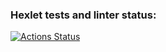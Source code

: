 ### Hexlet tests and linter status:
[![Actions Status](https://github.com/TheAlmightySolmyr/python-project-49/actions/workflows/hexlet-check.yml/badge.svg)](https://github.com/TheAlmightySolmyr/python-project-49/actions)